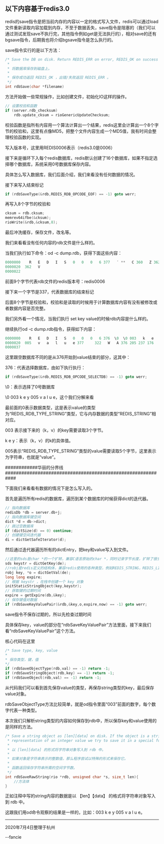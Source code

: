 以下内容基于redis3.0
----------------------------------------------
redis的save指令是把当前内存的内容以一定的格式写入文件，redis可以通过load文件重新读取内容加载到内存，不至于数据丢失，save指令是阻塞的（我们可以
通过测试发现save不执行完，其他指令例如get是无法执行的），相对save的还有bgsave指令，后期我也将介绍bgsave指令是怎么执行的。

save指令实行的是以下方法：
```c
/* Save the DB on disk. Return REDIS_ERR on error, REDIS_OK on success 
 *
 * 将数据库保存到磁盘上。
 *
 * 保存成功返回 REDIS_OK ，出错/失败返回 REDIS_ERR 。
 */
int rdbSave(char *filename)
```
方法开始做一些常规操作，比如创建文件，初始化IO这样的操作。
```c
// 设置校验和函数
if (server.rdb_checksum)
    rdb.update_cksum = rioGenericUpdateChecksum;
```
校验函数是指所有内容用一个算法计算出一个结果，redis这里会计算出一个8个字节的校验和，这里有点像MD5，把整个文件内容生成一个MD5值，我有时间会整理校验函数的实现。

写入版本号，这里用REDIS0006表示（redis3.0是0006）

接下来是循环下入每个redis数据库，redis默认创建了16个数据库，如果不指定选择哪个数据库，系统采用0号数据库保存内容。

具体怎么写入数据库，我们后面介绍，我们来看没有任何数据的情况。

接下来写入结束标记
```c
if (rdbSaveType(&rdb,REDIS_RDB_OPCODE_EOF) == -1) goto werr;
```
再写入8个字节的校验和
```c
cksum = rdb.cksum;
memrev64ifbe(&cksum);
rioWrite(&rdb,&cksum,8);
```

最后冲洗缓存，保存文件，改名等。

我们来看看没有任何内容的rdb文件是什么样的。

当我们执行如下命令：od -c dump.rdb，获得下面这些内容：
```c
0000000    R   E   D   I   S   0   0   0   6 377   ܳ  **   C 360   Z 362
0000020  362   V                                                        
0000022
```

前面9个字节代表rdb文件的redis版本号：redis0006

接下来一个字节是337，代表数据库的结束标记

后面8个字节是校验和，校验和是读取的时候用于计算数据库内容有没有被修改或者数据内容是否完整。

我们另外看一个情况，当我们执行 set key value的时候rdb内容是什么样的。

继续执行od -c dump.rdb指令，获得如下内容：
```c
0000000    R   E   D   I   S   0   0   0   6 376  \0  \0 003   k   e   y
0000020  005   v   a   l   u   e 377     322   W   A 376 205 237 176    
0000037
```
这里跟空数据库不同的是从376开始到value结束的部分，这其中：

376：代表选择数据库，由如下执行执行：
```c
if (rdbSaveType(&rdb,REDIS_RDB_OPCODE_SELECTDB) == -1) goto werr;
```
\0：表示选择了0号数据库

\0 003 k e y 005 v a l u e，这个我们分解来看

  最前面的0表示数据类型，这是表示value的类型为“REDIS_RDB_TYPE_STRING”类型，它与内存数据的类型“REDIS_STRING”相对应。
  
  003 表示接下来的（k，v）的key需要读取3个字节。
  
  k e y：表示（k，v）的k的具体值。
  
  005表示“REDIS_RDB_TYPE_STRING”类型的value需要读取5个字节，这里表示为字符串，也就是“value”。
  

############华丽的分界线############################################################

下面我们来看看有数据的情况下是怎么写入的。

首先是遍历所有redis的数据库，遍历到某个数据库的时候获得dict的迭代器。
```c
// 指向数据库
redisDb *db = server.db+j;
// 指向数据库键空间
dict *d = db->dict;
// 跳过空数据库
if (dictSize(d) == 0) continue;
// 创建键空间迭代器
di = dictGetSafeIterator(d);
```
然后通过迭代器遍历所有的dictEntry，把key和value写入到文件。
```c
//这里的sds是char *的一个扩转，兼容C语言原始的char *，同时记录字节长度，扩转了很多方法，例如字符串拼接。
sds keystr = dictGetKey(de);    
//robj是redis定义的结构体，兼容redis使用的各种类型，例如REDIS_STRING，REDIS_LIST，REDIS_SET，REDIS_ZSET，REDIS_HASH。
robj key, *o = dictGetVal(de);  
long long expire;
// 根据 keystr ，在栈中创建一个 key 对象
initStaticStringObject(key,keystr);
// 获取键的过期时间
expire = getExpire(db,&key);
// 保存键值对数据
if (rdbSaveKeyValuePair(&rdb,&key,o,expire,now) == -1) goto werr;
```
save指令不保存过期的，所以先检查过期时间

具体保存key，value的部分在“rdbSaveKeyValuePair”方法里面，接下来我们看“rdbSaveKeyValuePair”这个方法。

核心代码在这里
```c
/* Save type, key, value 
*
* 保存类型，键，值
*/
if (rdbSaveObjectType(rdb,val) == -1) return -1;
if (rdbSaveStringObject(rdb,key) == -1) return -1;
if (rdbSaveObject(rdb,val) == -1) return -1;
```
从代码我们可以看到首先保存value的类型，再保存string类型的key，最后保存value对象。

rdbSaveObjectType方法比较简单，就是od指令里面“003”前面的数字，每个数字代表一种类型。

本次我们只解析string类型的内容如何保存到rdb中，所以保存key和value使用的是同样的方法。
```c
/* Save a string object as [len][data] on disk. If the object is a string
 * representation of an integer value we try to save it in a special form 
 *
 * 以 [len][data] 的形式将字符串对象写入到 rdb 中。
 *
 * 如果对象是字符串表示的整数值，那么程序尝试以特殊的形式来保存它。
 *
 * 函数返回保存字符串所需的空间字节数。
 */
int rdbSaveRawString(rio *rdb, unsigned char *s, size_t len){
    //方法体
}
```
正如注释中写的string内容的数据是以 【len】【data】 的格式将字符串对象写入到 rdb 中。

这跟我们用od命令观察的结果是一样的，比如：003 k e y 005 v a l u e。


-------------------------------------------------------------
2020年7月4日整理于杭州

--fancie
